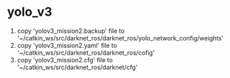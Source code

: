 # yolo_v3
1. copy 'yolov3_mission2.backup' file to '~/catkin_ws/src/darknet_ros/darknet_ros/yolo_network_config/weights'
2. copy 'yolov3_mission2.yaml' file to '~/catkin_ws/src/darknet_ros/darknet_ros/cofig'
3. copy 'yolov3_mission2.cfg' file to '~/catkin_ws/src/darknet_ros/darknet/cfg'
